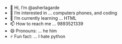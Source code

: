 - 👋 Hi, I’m @asherlagarde
- 👀 I’m interested in ... computers phones, and coding
- 🌱 I’m currently learning ... HTML
- 📫 How to reach me ... 9893521339
- 😄 Pronouns: ... he him
- ⚡ Fun fact: ... I hate python

<!---
asherlagarde/asherlagarde is a ✨ special ✨ repository because its `README.md` (this file) appears on your GitHub profile.
You can click the Preview link to take a look at your changes.
--->
